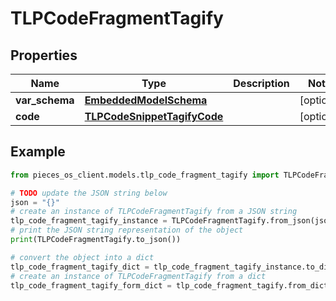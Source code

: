 # TLPCodeFragmentTagify


## Properties

Name | Type | Description | Notes
------------ | ------------- | ------------- | -------------
**var_schema** | [**EmbeddedModelSchema**](EmbeddedModelSchema) |  | [optional] 
**code** | [**TLPCodeSnippetTagifyCode**](TLPCodeSnippetTagifyCode) |  | [optional] 

## Example

```python
from pieces_os_client.models.tlp_code_fragment_tagify import TLPCodeFragmentTagify

# TODO update the JSON string below
json = "{}"
# create an instance of TLPCodeFragmentTagify from a JSON string
tlp_code_fragment_tagify_instance = TLPCodeFragmentTagify.from_json(json)
# print the JSON string representation of the object
print(TLPCodeFragmentTagify.to_json())

# convert the object into a dict
tlp_code_fragment_tagify_dict = tlp_code_fragment_tagify_instance.to_dict()
# create an instance of TLPCodeFragmentTagify from a dict
tlp_code_fragment_tagify_form_dict = tlp_code_fragment_tagify.from_dict(tlp_code_fragment_tagify_dict)
```



